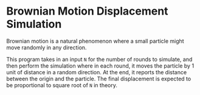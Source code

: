 # Brownian Motion Displacement Simulation
Brownian motion is a natural phenomenon where a small particle might move randomly in any direction.

This program takes in an input `N` for the number of rounds to simulate, and then perform the simulation where in each round, it moves the particle by 1 unit of distance in a random direction. At the end, it reports the distance between the origin and the particle. The final displacement is expected to be proportional to square root of `N` in theory.
